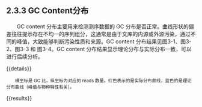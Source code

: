 ## 2.3.3 GC Content分布

<p>&emsp;&emsp;GC content 分布主要用来检测测序数据的 GC 分布是否正常。曲线形状的偏差往往提示存在不均一的序列组分，这通常是由于文库的内源或外源污染，通过不同的峰值，大致能够判断污染性质和来源。GC content 分布结果见图3-1、图3-2、图3-3 和 图3-4。GC content 分布结果显示理论分布与实际分布一致，可以进行后续分析。</p>

<!-- <details open><summary>Mut.HQ_R1</summary><center><img src='/images/2.3.3-Mut.HQ_R1.png'></center></details>
<details open><summary>Mut.HQ_R2</summary><center><img src='/images/2.3.3-Mut.HQ_R2.png'></center></details>
<details open><summary>WT.HQ_R1</summary><center><img src='/images/2.3.3-WT.HQ_R1.png'></center></details>
<details open><summary>WT.HQ_R2</summary><center><img src='/images/2.3.3-WT.HQ_R2.png'></center></details> -->
{{details}}


<small><p>&emsp;&emsp;横坐标是 GC 比，纵坐标为对应的 reads 数量。红色表示的是实际分布曲线，蓝色的是理论分布曲线（峰值与物种特性有关）。</p></small>

{{results}}